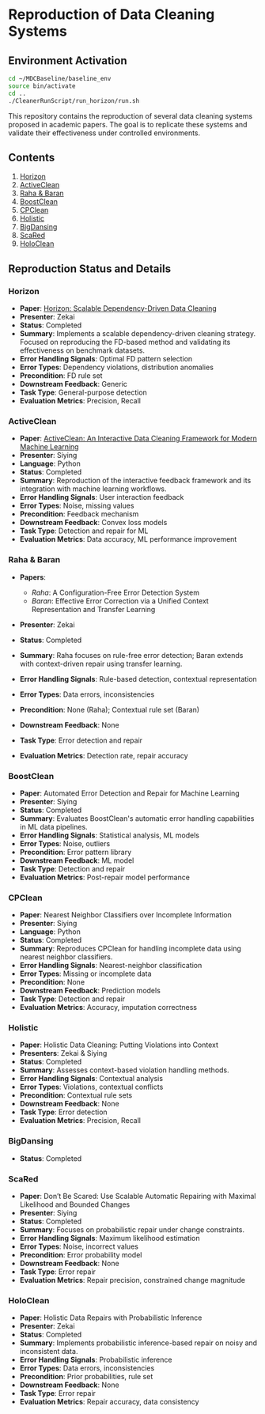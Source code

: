 

# Reproduction of Data Cleaning Systems

## Environment Activation
```bash
cd ~/MDCBaseline/baseline_env
source bin/activate
cd ..
./CleanerRunScript/run_horizon/run.sh
````

This repository contains the reproduction of several data cleaning systems proposed in academic papers. The goal is to replicate these systems and validate their effectiveness under controlled environments.

## Contents

1. [Horizon](#horizon)
2. [ActiveClean](#activeclean)
3. [Raha & Baran](#raha--baran)
4. [BoostClean](#boostclean)
5. [CPClean](#cpclean)
6. [Holistic](#holistic)
7. [BigDansing](#bigdansing)
8. [ScaRed](#scared)
9. [HoloClean](#holoclean)

## Reproduction Status and Details

### Horizon

* **Paper**: [Horizon: Scalable Dependency-Driven Data Cleaning](https://www.vldb.org/pvldb/vol14/p25)
* **Presenter**: Zekai
* **Status**: Completed
* **Summary**: Implements a scalable dependency-driven cleaning strategy. Focused on reproducing the FD-based method and validating its effectiveness on benchmark datasets.
* **Error Handling Signals**: Optimal FD pattern selection
* **Error Types**: Dependency violations, distribution anomalies
* **Precondition**: FD rule set
* **Downstream Feedback**: Generic
* **Task Type**: General-purpose detection
* **Evaluation Metrics**: Precision, Recall

### ActiveClean

* **Paper**: [ActiveClean: An Interactive Data Cleaning Framework for Modern Machine Learning](https://arxiv.org/pdf/1601.03797.pdf)
* **Presenter**: Siying
* **Language**: Python
* **Status**: Completed
* **Summary**: Reproduction of the interactive feedback framework and its integration with machine learning workflows.
* **Error Handling Signals**: User interaction feedback
* **Error Types**: Noise, missing values
* **Precondition**: Feedback mechanism
* **Downstream Feedback**: Convex loss models
* **Task Type**: Detection and repair for ML
* **Evaluation Metrics**: Data accuracy, ML performance improvement

### Raha & Baran

* **Papers**:

  * *Raha*: A Configuration-Free Error Detection System
  * *Baran*: Effective Error Correction via a Unified Context Representation and Transfer Learning
* **Presenter**: Zekai
* **Status**: Completed
* **Summary**: Raha focuses on rule-free error detection; Baran extends with context-driven repair using transfer learning.
* **Error Handling Signals**: Rule-based detection, contextual representation
* **Error Types**: Data errors, inconsistencies
* **Precondition**: None (Raha); Contextual rule set (Baran)
* **Downstream Feedback**: None
* **Task Type**: Error detection and repair
* **Evaluation Metrics**: Detection rate, repair accuracy

### BoostClean

* **Paper**: Automated Error Detection and Repair for Machine Learning
* **Presenter**: Siying
* **Status**: Completed
* **Summary**: Evaluates BoostClean's automatic error handling capabilities in ML data pipelines.
* **Error Handling Signals**: Statistical analysis, ML models
* **Error Types**: Noise, outliers
* **Precondition**: Error pattern library
* **Downstream Feedback**: ML model
* **Task Type**: Detection and repair
* **Evaluation Metrics**: Post-repair model performance

### CPClean

* **Paper**: Nearest Neighbor Classifiers over Incomplete Information
* **Presenter**: Siying
* **Language**: Python
* **Status**: Completed
* **Summary**: Reproduces CPClean for handling incomplete data using nearest neighbor classifiers.
* **Error Handling Signals**: Nearest-neighbor classification
* **Error Types**: Missing or incomplete data
* **Precondition**: None
* **Downstream Feedback**: Prediction models
* **Task Type**: Detection and repair
* **Evaluation Metrics**: Accuracy, imputation correctness

### Holistic

* **Paper**: Holistic Data Cleaning: Putting Violations into Context
* **Presenters**: Zekai & Siying
* **Status**: Completed
* **Summary**: Assesses context-based violation handling methods.
* **Error Handling Signals**: Contextual analysis
* **Error Types**: Violations, contextual conflicts
* **Precondition**: Contextual rule sets
* **Downstream Feedback**: None
* **Task Type**: Error detection
* **Evaluation Metrics**: Precision, Recall

### BigDansing

* **Status**: Completed

### ScaRed

* **Paper**: Don’t Be Scared: Use Scalable Automatic Repairing with Maximal Likelihood and Bounded Changes
* **Presenter**: Siying
* **Status**: Completed
* **Summary**: Focuses on probabilistic repair under change constraints.
* **Error Handling Signals**: Maximum likelihood estimation
* **Error Types**: Noise, incorrect values
* **Precondition**: Error probability model
* **Downstream Feedback**: None
* **Task Type**: Error repair
* **Evaluation Metrics**: Repair precision, constrained change magnitude

### HoloClean

* **Paper**: Holistic Data Repairs with Probabilistic Inference
* **Presenter**: Zekai
* **Status**: Completed
* **Summary**: Implements probabilistic inference-based repair on noisy and inconsistent data.
* **Error Handling Signals**: Probabilistic inference
* **Error Types**: Data errors, inconsistencies
* **Precondition**: Prior probabilities, rule set
* **Downstream Feedback**: None
* **Task Type**: Error repair
* **Evaluation Metrics**: Repair accuracy, data consistency